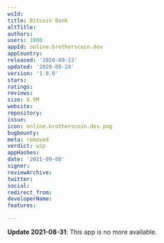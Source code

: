 ```yaml
---
wsId: 
title: Bitcoin Bank
altTitle: 
authors: 
users: 1000
appId: online.brotherscoin.dev
appCountry: 
released: '2020-09-23'
updated: '2020-09-24'
version: '1.0.0'
stars: 
ratings: 
reviews: 
size: 6.9M
website: 
repository: 
issue: 
icon: online.brotherscoin.dev.png
bugbounty: 
meta: removed
verdict: wip
appHashes: 
date: '2021-09-08'
signer: 
reviewArchive: 
twitter: 
social: 
redirect_from: 
developerName: 
features: 

---
```


**Update 2021-08-31**: This app is no more available.
